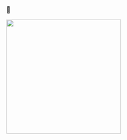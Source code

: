 ### 👋

<img src="https://github.com/madhawap/madhawap/assets/12988860/c795fc1e-b2ac-49a8-9064-90d0cff606a5" width="300"/>

<!--

![](https://visitor-badge.glitch.me/badge?page_id=madhawap.madhawap)
**madhawap/madhawap** is a ✨ _special_ ✨ repository because its `README.md` (this file) appears on your GitHub profile.

Here are some ideas to get you started:

- 🔭 I’m currently working on ...
- 🌱 I’m currently learning ...
- 👯 I’m looking to collaborate on ...
- 🤔 I’m looking for help with ...
- 💬 Ask me about ...
- 📫 How to reach me: ...
- 😄 Pronouns: ...
- ⚡ Fun fact: ...
-->
